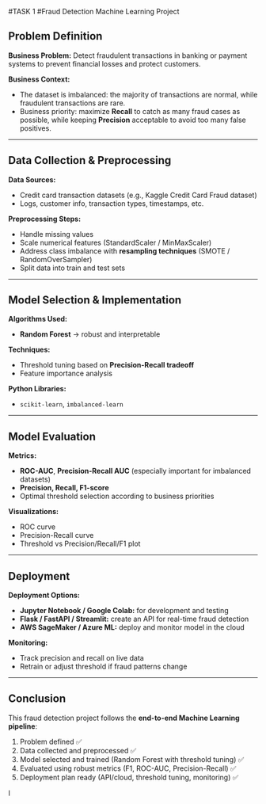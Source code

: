 #TASK 1
#Fraud Detection Machine Learning Project

##  Problem Definition

**Business Problem:**
Detect fraudulent transactions in banking or payment systems to prevent financial losses and protect customers.

**Business Context:**

* The dataset is imbalanced: the majority of transactions are normal, while fraudulent transactions are rare.
* Business priority: maximize **Recall** to catch as many fraud cases as possible, while keeping **Precision** acceptable to avoid too many false positives.

---

##  Data Collection & Preprocessing

**Data Sources:**

* Credit card transaction datasets (e.g., Kaggle Credit Card Fraud dataset)
* Logs, customer info, transaction types, timestamps, etc.

**Preprocessing Steps:**

* Handle missing values
* Scale numerical features (StandardScaler / MinMaxScaler)
* Address class imbalance with **resampling techniques** (SMOTE / RandomOverSampler)
* Split data into train and test sets

---

##  Model Selection & Implementation

**Algorithms Used:**

* **Random Forest** → robust and interpretable


**Techniques:**

* Threshold tuning based on **Precision-Recall tradeoff**
* Feature importance analysis

**Python Libraries:**

* `scikit-learn`, `imbalanced-learn`

---

## Model Evaluation

**Metrics:**

* **ROC-AUC**, **Precision-Recall AUC** (especially important for imbalanced datasets)
* **Precision, Recall, F1-score**
* Optimal threshold selection according to business priorities

**Visualizations:**

* ROC curve
* Precision-Recall curve
* Threshold vs Precision/Recall/F1 plot

---

##  Deployment

**Deployment Options:**

* **Jupyter Notebook / Google Colab:** for development and testing
* **Flask / FastAPI / Streamlit:** create an API for real-time fraud detection
* **AWS SageMaker / Azure ML:** deploy and monitor model in the cloud

**Monitoring:**

* Track precision and recall on live data
* Retrain or adjust threshold if fraud patterns change

---

##  Conclusion

This fraud detection project follows the **end-to-end Machine Learning pipeline**:

1. Problem defined ✅
2. Data collected and preprocessed ✅
3. Model selected and trained (Random Forest with threshold tuning) ✅
4. Evaluated using robust metrics (F1, ROC-AUC, Precision-Recall) ✅
5. Deployment plan ready (API/cloud, threshold tuning, monitoring) ✅



I
